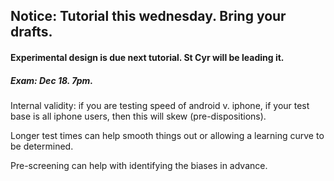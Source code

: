 ## Notice: Tutorial this wednesday. Bring your drafts.

#### Experimental design is due next tutorial. St Cyr will be leading it.

##### Exam: Dec 18. 7pm.

Internal validity: if you are testing speed of android v. iphone, if your test base is all iphone users, then this will skew (pre-dispositions). 

Longer test times can help smooth things out or allowing a learning curve to be determined.

Pre-screening can help with identifying the biases in advance.
